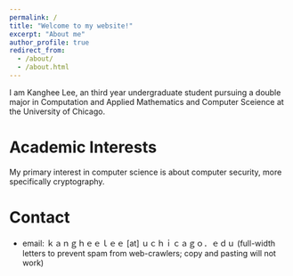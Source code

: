 ```yaml
---
permalink: /
title: "Welcome to my website!"
excerpt: "About me"
author_profile: true
redirect_from: 
  - /about/
  - /about.html
---
```


I am Kanghee Lee, an third year undergraduate student pursuing a double major in Computation and Applied Mathematics and Computer Sceience at the University of Chicago.

# Academic Interests
My primary interest in computer science is about computer security, more specifically cryptography.

# Contact
 * email: ｋａｎｇｈｅｅｌｅｅ [at] ｕｃｈｉｃａｇｏ．ｅｄｕ (full-width letters to prevent spam from web-crawlers; copy and pasting will not work)
